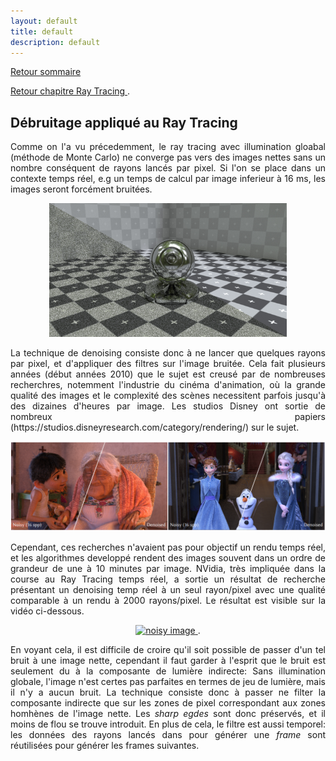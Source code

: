 ```yaml
---
layout: default
title: default
description: default
---
```


[Retour sommaire](./) 
<p>
<a href="./raytracing.html"> Retour chapitre Ray Tracing </a>. 
</p>

## Débruitage appliqué au Ray Tracing

<p style='text-align: justify;'> 
Comme on l'a vu précedemment, le ray tracing avec illumination gloabal (méthode de Monte Carlo) ne converge pas vers des images nettes sans un nombre conséquent de rayons lancés par pixel. Si l'on se place dans un contexte temps réel, e.g un temps de calcul par image inferieur à 16 ms, les images seront forcément bruitées. 
</p>

<p align="center"><img src="img_noise.png" alt="noisy image" width="380"></p>

<p style='text-align: justify;'> 
La technique de denoising consiste donc à ne lancer que quelques rayons par pixel, et d'appliquer des filtres sur l'image bruitée. Cela fait plusieurs années (début années 2010) que le sujet est creusé par de nombreuses recherchres, notemment l'industrie du cinéma d'animation, où la grande qualité des images et le complexité des scènes necessitent parfois jusqu'à des dizaines d'heures par image. Les studios Disney ont sortie de nombreux papiers (https://studios.disneyresearch.com/category/rendering/) sur le sujet.
</p>

<p align="center"><img src="img_disney.png" alt="noisy image" width="580"></p>

<p style='text-align: justify;'> 
Cependant, ces recherches n'avaient pas pour objectif un rendu temps réel, et les algorithmes developpé rendent des images souvent dans un ordre de grandeur de une à 10 minutes par image. NVidia, très impliquée dans la course au Ray Tracing temps réel, a sortie un résultat de recherche présentant un denoising temp réel à un seul rayon/pixel avec une qualité comparable à un rendu à 2000 rayons/pixel. Le résultat est visible sur la vidéo ci-dessous.
</p>

<p align="center">
  <a href="https://www.youtube.com/watch?v=HSmm_vEVs10"> 
    <img src="https://img.youtube.com/vi/HSmm_vEVs10/0.jpg" alt="noisy image" width="380">
  </a>. 
</p>

<p style='text-align: justify;'> 
En voyant cela, il est difficile de croire qu'il soit possible de passer d'un tel bruit à une image nette, cependant il faut garder à l'esprit que le bruit est seulement du à la composante de lumière indirecte: Sans illumination globale, l'image n'est certes pas parfaites en termes de jeu de lumière, mais il n'y a aucun bruit. La technique consiste donc à passer ne filter la composante indirecte que sur les zones de pixel correspondant aux zones homhènes de l'image nette. Les <i> sharp egdes </i> sont donc préservés, et il moins de flou se trouve introduit. En plus de cela, le filtre est aussi temporel: les données des rayons lancés dans pour générer une <i>frame</i> sont réutilisées pour générer les frames suivantes.
</p>

